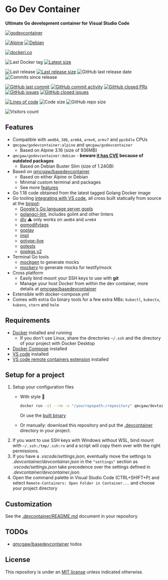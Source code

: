 # Go Dev Container

**Ultimate Go development container for Visual Studio Code**

[![godevcontainer](https://github.com/qdm12/godevcontainer/raw/master/title.png)](https://hub.docker.com/r/qmcgaw/godevcontainer)

[![Alpine](https://github.com/qdm12/godevcontainer/actions/workflows/alpine.yml/badge.svg)](https://github.com/qdm12/godevcontainer/actions/workflows/alpine.yml)
[![Debian](https://github.com/qdm12/godevcontainer/actions/workflows/debian.yml/badge.svg)](https://github.com/qdm12/godevcontainer/actions/workflows/debian.yml)

[![dockeri.co](https://dockeri.co/image/qmcgaw/godevcontainer)](https://hub.docker.com/r/qmcgaw/godevcontainer)

![Last Docker tag](https://img.shields.io/docker/v/qmcgaw/godevcontainer?sort=semver&label=Last%20Docker%20tag)
[![Latest size](https://img.shields.io/docker/image-size/qmcgaw/godevcontainer/latest?label=Latest%20image)](https://hub.docker.com/r/qmcgaw/godevcontainer/tags)

![Last release](https://img.shields.io/github/release/qdm12/godevcontainer?label=Last%20release)
[![Last release size](https://img.shields.io/docker/image-size/qmcgaw/godevcontainer?sort=semver&label=Last%20released%20image)](https://hub.docker.com/r/qmcgaw/godevcontainer/tags?page=1&ordering=last_updated)
![GitHub last release date](https://img.shields.io/github/release-date/qdm12/godevcontainer?label=Last%20release%20date)
![Commits since release](https://img.shields.io/github/commits-since/qdm12/godevcontainer/latest?sort=semver)

[![GitHub last commit](https://img.shields.io/github/last-commit/qdm12/godevcontainer.svg)](https://github.com/qdm12/godevcontainer/commits/main)
[![GitHub commit activity](https://img.shields.io/github/commit-activity/y/qdm12/godevcontainer.svg)](https://github.com/qdm12/godevcontainer/graphs/contributors)
[![GitHub closed PRs](https://img.shields.io/github/issues-pr-closed/qdm12/godevcontainer.svg)](https://github.com/qdm12/godevcontainer/pulls?q=is%3Apr+is%3Aclosed)
[![GitHub issues](https://img.shields.io/github/issues/qdm12/godevcontainer.svg)](https://github.com/qdm12/godevcontainer/issues)
[![GitHub closed issues](https://img.shields.io/github/issues-closed/qdm12/godevcontainer.svg)](https://github.com/qdm12/godevcontainer/issues?q=is%3Aissue+is%3Aclosed)

[![Lines of code](https://img.shields.io/tokei/lines/github/qdm12/godevcontainer)](https://github.com/qdm12/godevcontainer)
![Code size](https://img.shields.io/github/languages/code-size/qdm12/godevcontainer)
![GitHub repo size](https://img.shields.io/github/repo-size/qdm12/godevcontainer)

![Visitors count](https://visitor-badge.laobi.icu/badge?page_id=godevcontainer.readme)

## Features

- Compatible with `amd64`, `386`, `arm64`, `armv6`, `armv7` and `ppc64le` CPUs
- `qmcgaw/godevcontainer:alpine` and `qmcgaw/godevcontainer`
  - Based on Alpine 3.16 (size of 936MB)
- `qmcgaw/godevcontainer:debian` - **beware [it has CVE](https://github.com/qdm12/godevcontainer/runs/596825646?check_suite_focus=true) because of outdated packages**
  - Based on Debian Buster Slim (size of 1.24GB)
- Based on [qmcgaw/basedevcontainer](https://github.com/qdm12/basedevcontainer)
  - Based on either Alpine or Debian
  - Minimal custom terminal and packages
  - See more [features](https://github.com/qdm12/basedevcontainer#features)
- Go 1.18 code obtained from the latest tagged Golang Docker image
- Go tooling [integrating with VS code](https://github.com/Microsoft/vscode-go/wiki/Go-tools-that-the-Go-extension-depends-on), all cross built statically from source at the [binpot](https://github.com/qdm12/binpot):
  - [Google's Go language server gopls](https://github.com/golang/tools/tree/master/gopls)
  - [golangci-lint](https://github.com/golangci/golangci-lint), includes golint and other linters
  - [dlv](https://github.com/go-delve/delve/cmd/dlv) ⚠️ only works on `amd64` and `arm64`
  - [gomodifytags](https://github.com/fatih/gomodifytags)
  - [goplay](https://github.com/haya14busa/goplay)
  - [impl](https://github.com/josharian/impl)
  - [gotype-live](https://github.com/tylerb/gotype-live)
  - [gotests](https://github.com/cweill/gotests)
  - [gopkgs v2](https://github.com/uudashr/gopkgs/tree/master/v2)
- Terminal Go tools
  - [mockgen](https://github.com/golang/mock) to generate mocks
  - [mockery](https://github.com/vektra/mockery) to generate mocks for testify/mock
- Cross platform
  - Easily bind mount your SSH keys to use with **git**
  - Manage your host Docker from within the dev container, more details at [qmcgaw/basedevcontainer](https://github.com/qdm12/basedevcontainer#features)
- Extensible with docker-compose.yml
- Comes with extra Go binary tools for a few extra MBs: `kubectl`, `kubectx`, `kubens`, `stern` and `helm`

## Requirements

- [Docker](https://www.docker.com/products/docker-desktop) installed and running
  - If you don't use Linux, share the directories `~/.ssh` and the directory of your project with Docker Desktop
- [Docker Compose](https://docs.docker.com/compose/install/) installed
- [VS code](https://code.visualstudio.com/download) installed
- [VS code remote containers extension](https://marketplace.visualstudio.com/items?itemName=ms-vscode-remote.remote-containers) installed

## Setup for a project

1. Setup your configuration files
    - With style 💯

        ```sh
        docker run -it --rm -v "/yourrepopath:/repository" qmcgaw/devtainr:v0.2.0 -dev go -path /repository -name projectname
        ```

        Or use the [built binary](https://github.com/qdm12/devtainr#binary)
    - Or manually: download this repository and put the [.devcontainer](.devcontainer) directory in your project.
1. If you want to use SSH keys with Windows without WSL, bind mount with `~/.ssh:/tmp/.ssh:ro` and a script will copy them over with the right permissions.
1. If you have a *.vscode/settings.json*, eventually move the settings to *.devcontainer/devcontainer.json* in the `"settings"` section as *.vscode/settings.json* take precedence over the settings defined in *.devcontainer/devcontainer.json*.
1. Open the command palette in Visual Studio Code (CTRL+SHIFT+P) and select `Remote-Containers: Open Folder in Container...` and choose your project directory

## Customization

See the [.devcontainer/README.md](.devcontainer/README.md) document in your repository.

## TODOs

- [qmcgaw/basedevcontainer](https://github.com/qdm12/basedevcontainer) todos

## License

This repository is under an [MIT license](https://github.com/qdm12/godevcontainer/master/LICENSE) unless indicated otherwise.
